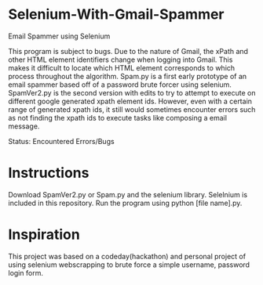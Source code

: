 # Selenium-With-Gmail-Spammer
Email Spammer using Selenium

This program is subject to bugs. Due to the nature of Gmail, the xPath and other HTML element identifiers change when logging into Gmail. This makes it difficult to locate which HTML element corresponds to which process throughout the algorithm. Spam.py is a first early prototype of an email spammer based off of a password brute forcer using selenium. SpamVer2.py is the second version with edits to try to attempt to execute on different google generated xpath element ids. However, even with a certain range of generated xpath ids, it still would sometimes encounter errors such as not finding the xpath ids to execute tasks like composing a email message. 

Status: Encountered Errors/Bugs

# Instructions
Download SpamVer2.py or Spam.py and the selenium library. Selelnium is included in this repository. Run the program using python [file name].py. 

# Inspiration
This project was based on a codeday(hackathon) and personal project of using selenium webscrapping to brute force a simple username, password login form.
